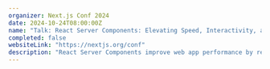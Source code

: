 ```yaml
---
organizer: Next.js Conf 2024
date: 2024-10-24T08:00:00Z
name: "Talk: React Server Components: Elevating Speed, Interactivity, and User Experience"
completed: false
websiteLink: "https://nextjs.org/conf"
description: "React Server Components improve web app performance by rendering components on the server and streaming them to the client in real time. This session will demonstrate their benefits, including increased speed and responsiveness, through real-world examples. You'll learn to use asynchronous components and modern React features to optimize load times and enhance user experience."
---
```


